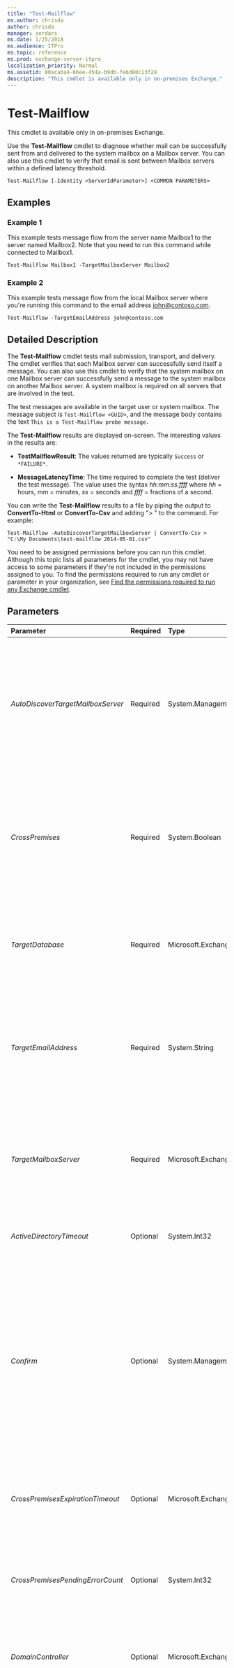 ```yaml
---
title: "Test-Mailflow"
ms.author: chrisda
author: chrisda
manager: serdars
ms.date: 1/25/2018
ms.audience: ITPro
ms.topic: reference
ms.prod: exchange-server-itpro
localization_priority: Normal
ms.assetid: 00acaba4-66ee-454a-b9db-fe6d80c13f28
description: "This cmdlet is available only in on-premises Exchange."
---
```


# Test-Mailflow

This cmdlet is available only in on-premises Exchange. 
  
Use the **Test-Mailflow** cmdlet to diagnose whether mail can be successfully sent from and delivered to the system mailbox on a Mailbox server. You can also use this cmdlet to verify that email is sent between Mailbox servers within a defined latency threshold.
  
```
Test-Mailflow [-Identity <ServerIdParameter>] <COMMON PARAMETERS>

```

## Examples
<a name="Examples"> </a>

### Example 1

This example tests message flow from the server name Mailbox1 to the server named Mailbox2. Note that you need to run this command while connected to Mailbox1.
  
```
Test-Mailflow Mailbox1 -TargetMailboxServer Mailbox2
```

### Example 2

This example tests message flow from the local Mailbox server where you're running this command to the email address john@contoso.com.
  
```
Test-Mailflow -TargetEmailAddress john@contoso.com
```

## Detailed Description
<a name="DetailedDescription"> </a>

The **Test-Mailflow** cmdlet tests mail submission, transport, and delivery. The cmdlet verifies that each Mailbox server can successfully send itself a message. You can also use this cmdlet to verify that the system mailbox on one Mailbox server can successfully send a message to the system mailbox on another Mailbox server. A system mailbox is required on all servers that are involved in the test.
  
The test messages are available in the target user or system mailbox. The message subject is  `Test-Mailflow <GUID>`, and the message body contains the text  `This is a Test-Mailflow probe message.`
  
The **Test-Mailflow** results are displayed on-screen. The interesting values in the results are:
  
- **TestMailflowResult**: The values returned are typically  `Success` or `*FAILURE*`.
    
- **MessageLatencyTime**: The time required to complete the test (deliver the test message). The value uses the syntax _hh:mm:ss.ffff_ where _hh_ = hours, _mm_ = minutes, _ss_ = seconds and _ffff_ = fractions of a second.
    
You can write the **Test-Mailflow** results to a file by piping the output to **ConvertTo-Html** or **ConvertTo-Csv** and adding "> <filename>" to the command. For example:
  
```
Test-Mailflow -AutoDiscoverTargetMailboxServer | ConvertTo-Csv > "C:\My Documents\test-mailflow 2014-05-01.csv"
```

You need to be assigned permissions before you can run this cmdlet. Although this topic lists all parameters for the cmdlet, you may not have access to some parameters if they're not included in the permissions assigned to you. To find the permissions required to run any cmdlet or parameter in your organization, see [Find the permissions required to run any Exchange cmdlet](https://technet.microsoft.com/library/mt432940.aspx).
  
## Parameters
<a name="DetailedDescription"> </a>

|**Parameter**|**Required**|**Type**|**Description**|
|:-----|:-----|:-----|:-----|
| _AutoDiscoverTargetMailboxServer_ <br/> |Required  <br/> |System.Management.Automation.SwitchParameter  <br/> |The _AutoDiscoverTargetMailboxServer_ switch specifies whether to automatically populate a list of target Mailbox servers to which to send a test message. The task queries Active Directory to discover all Mailbox servers and then sends each server a test message. <br/> When you use this switch, you can't use the _CrossPremises_, _TargetDatabase_, _TargetEmailAddress_ or _TargetMailboxServer_ parameters. <br/> |
| _CrossPremises_ <br/> |Required  <br/> |System.Boolean  <br/> |The _CrossPremises_ parameter specifies whether the mail flow test will be conducted in cross-premises mode. <br/> Set this parameter to  `$true` if your organization is using a cross-premises deployment and you want to verify cross-premises mail flow. <br/> When you use this parameter, you can't use the _AutoDiscoverTargetMailboxServer_, _TargetDatabase_, _TargetEmailAddress_ or _TargetMailboxServer_ parameters. <br/> |
| _TargetDatabase_ <br/> |Required  <br/> |Microsoft.Exchange.Configuration.Tasks.DatabaseIdParameter  <br/> |The _TargetDatabase_ parameter specifies the mailbox database to which test messages are sent. <br/> When you use this parameter, you can't use the _AutoDiscoverTargetMailboxServer_, _CrossPremises_, _TargetEmailAddress_ or _TargetMailboxServer_ parameters. <br/> |
| _TargetEmailAddress_ <br/> |Required  <br/> |System.String  <br/> |The _TargetEmailAddress_ parameter specifies the SMTP address of the mailbox to which test messages are sent. Use this parameter to send test messages to a Mailbox server in a remote forest. If this parameter is used, the test is always a remote test. <br/> When you use this parameter, you can't use the _AutoDiscoverTargetMailboxServer_, _CrossPremises_, _TargetDatabase_ or _TargetMailboxServer_ parameters. <br/> |
| _TargetMailboxServer_ <br/> |Required  <br/> |Microsoft.Exchange.Configuration.Tasks.ServerIdParameter  <br/> |The _TargetMailboxServer_ parameter specifies one or more Mailbox servers in the local Exchange organization to which test messages are sent. <br/> When you use this parameter, you can't use the _AutoDiscoverTargetMailboxServer_, _CrossPremises_, _TargetDatabase_ or _TargetEmailAddress_ parameters. <br/> |
| _ActiveDirectoryTimeout_ <br/> |Optional  <br/> |System.Int32  <br/> |The _ActiveDirectoryTimeout_ parameter specifies the number of seconds that elapse before the task provides an informational message about the delay. The default value is 15 seconds. <br/> |
| _Confirm_ <br/> |Optional  <br/> |System.Management.Automation.SwitchParameter  <br/> | The _Confirm_ switch specifies whether to show or hide the confirmation prompt. How this switch affects the cmdlet depends on if the cmdlet requires confirmation before proceeding. <br/>  Destructive cmdlets (for example, **Remove-\*** cmdlets) have a built-in pause that forces you to acknowledge the command before proceeding. For these cmdlets, you can skip the confirmation prompt by using this exact syntax: `-Confirm:$false`.  <br/>  Most other cmdlets (for example, **New-\*** and **Set-\*** cmdlets) don't have a built-in pause. For these cmdlets, specifying the _Confirm_ switch without a value introduces a pause that forces you acknowledge the command before proceeding. <br/> |
| _CrossPremisesExpirationTimeout_ <br/> |Optional  <br/> |Microsoft.Exchange.Data.EnhancedTimeSpan  <br/> |The _CrossPremisesExpirationTimeout_ parameter is used when this cmdlet is run by Microsoft System Center Operations Manager 2007 agents for asynchronous monitoring. We don't recommend using this parameter when running this cmdlet manually. <br/> |
| _CrossPremisesPendingErrorCount_ <br/> |Optional  <br/> |System.Int32  <br/> |The _CrossPremisesPendingErrorCount_ parameter is used when this cmdlet is run by System Center Operations Manager 2007 agents for asynchronous monitoring. We don't recommend using this parameter when running this cmdlet manually. <br/> |
| _DomainController_ <br/> |Optional  <br/> |Microsoft.Exchange.Data.Fqdn  <br/> |The _DomainController_ parameter specifies the domain controller that's used by this cmdlet to read data from or write data to Active Directory. You identify the domain controller by its fully qualified domain name (FQDN). For example, `dc01.contoso.com`.  <br/> |
| _ErrorLatency_ <br/> |Optional  <br/> |System.Int32  <br/> |The _ErrorLatency_ parameter specifies how long to wait for a test message to be delivered before an error event is logged in Microsoft System Center Operations Manager 2007. The default value when a test message is sent to the local Mailbox server is 15 seconds and 180 seconds when a test message is sent to a remote Mailbox server. <br/> |
| _ExecutionTimeout_ <br/> |Optional  <br/> |System.Int32  <br/> |The _ExecutionTimeout_ parameter specifies the maximum time that this task can run before the test is determined to be a failure. If no test message or delivery report arrives before this time expires, the task ends and an error is reported. When the task is run in the Exchange Management Shell, the default setting is 240 seconds. When the _MonitoringContext_ parameter is used, the default setting is 15 seconds. <br/> |
| _Identity_ <br/> |Optional  <br/> |Microsoft.Exchange.Configuration.Tasks.ServerIdParameter  <br/> |The _Identity_ parameter specifies the source Mailbox server name from which a test message is sent. If you don't use this parameter, the local Mailbox server is used. <br/> |
| _MonitoringContext_ <br/> |Optional  <br/> |System.Boolean  <br/> |The _MonitoringContext_ parameter specifies whether to include the associated monitoring events and performance counters in the results. Valid values for this parameter are `$true` or `$false`. The default value is  `$false`. If you specify the value  `$true`, the monitoring events and performance counters are included in the command results. Typically, you include the monitoring events and performance counters in the results when the output is passed to MicrosoftSystem Center Operations Manager (SCOM).  <br/> |
| _TargetEmailAddressDisplayName_ <br/> |Optional  <br/> |System.String  <br/> |The _TargetEmailAddressDisplayName_ parameter specifies a custom display name that's used on events and reports in Microsoft System Center Operations Manager 2007 when the _TargetEmailAddress_ parameter is used. If you don't use the _TargetEmailAddressDisplayName_ parameter, the events and reports use the email address value specified by the _TargetEmailAddress_ parameter. <br/> This parameter is available only with the _TargetEmailAddress_ parameter, and has no effect on the output of the cmdlet outside of Microsoft System Center Operations Manager. <br/> |
| _WhatIf_ <br/> |Optional  <br/> |System.Management.Automation.SwitchParameter  <br/> |The _WhatIf_ switch simulates the actions of the command. You can use this switch to view the changes that would occur without actually applying those changes. You don't need to specify a value with this switch. <br/> |
   
## Input Types
<a name="InputTypes"> </a>

To see the input types that this cmdlet accepts, see [Cmdlet Input and Output Types](http://go.microsoft.com/fwlink/p/?linkId=616387). If the Input Type field for a cmdlet is blank, the cmdlet doesn't accept input data. 
  
## Return Types
<a name="ReturnTypes"> </a>

To see the return types, which are also known as output types, that this cmdlet accepts, see [Cmdlet Input and Output Types](http://go.microsoft.com/fwlink/p/?linkId=616387). If the Output Type field is blank, the cmdlet doesn't return data. 
  

